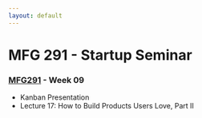 ```yaml
---
layout: default
---
```


# MFG 291 - Startup Seminar

### [MFG291](../) - Week 09

- Kanban Presentation
- Lecture 17: How to Build Products Users Love, Part II